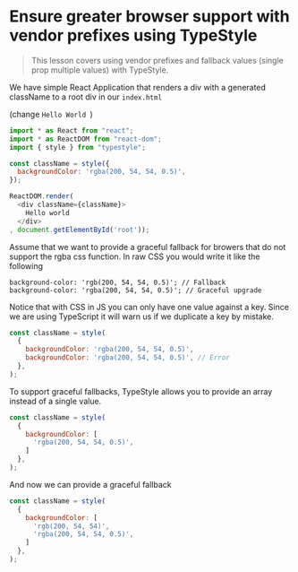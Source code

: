 # Ensure greater browser support with vendor prefixes using TypeStyle

> This lesson covers using vendor prefixes and fallback values (single prop multiple values) with TypeStyle.

We have simple React Application that renders a div with a generated className to a root div in our `index.html`

(change `Hello World `)
```js
import * as React from "react";
import * as ReactDOM from "react-dom"; 
import { style } from "typestyle";

const className = style({
  backgroundColor: 'rgba(200, 54, 54, 0.5)',
});

ReactDOM.render(
  <div className={className}>
    Hello world
  </div>
, document.getElementById('root'));
```
Assume that we want to provide a graceful fallback for browers that do not support the rgba css function. In raw CSS you would write it like the following

```
background-color: 'rgb(200, 54, 54, 0.5)'; // Fallback 
background-color: 'rgba(200, 54, 54, 0.5)'; // Graceful upgrade
```

Notice that with CSS in JS you can only have one value against a key. Since we are using TypeScript it will warn us if we duplicate a key by mistake.

```js
const className = style(
  { 
    backgroundColor: 'rgba(200, 54, 54, 0.5)',
    backgroundColor: 'rgba(200, 54, 54, 0.5)', // Error
  },
);
```
To support graceful fallbacks, TypeStyle allows you to provide an array instead of a single value. 

```js
const className = style(
  { 
    backgroundColor: [
      'rgba(200, 54, 54, 0.5)',
    ]
  },
);
```
And now we can provide a graceful fallback 

```js
const className = style(
  { 
    backgroundColor: [
      'rgb(200, 54, 54)',
      'rgba(200, 54, 54, 0.5)',
    ]
  },
);
```
